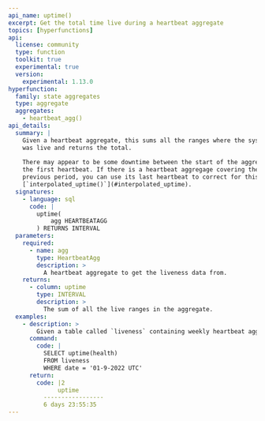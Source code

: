 ```yaml
---
api_name: uptime()
excerpt: Get the total time live during a heartbeat aggregate
topics: [hyperfunctions]
api:
  license: community
  type: function
  toolkit: true
  experimental: true
  version:
    experimental: 1.13.0
hyperfunction:
  family: state aggregates
  type: aggregate
  aggregates:
    - heartbeat_agg()
api_details:
  summary: |
    Given a heartbeat aggregate, this sums all the ranges where the system
    was live and returns the total.
    
    There may appear to be some downtime between the start of the aggregate and
    the first heartbeat. If there is a heartbeat aggregage covering the
    previous period, you can use its last heartbeat to correct for this using
    [`interpolated_uptime()`](#interpolated_uptime).
  signatures:
    - language: sql
      code: |
        uptime(
            agg HEARTBEATAGG
        ) RETURNS INTERVAL
  parameters:
    required:
      - name: agg
        type: HeartbeatAgg
        description: >
          A heartbeat aggregate to get the liveness data from.
    returns:
      - column: uptime
        type: INTERVAL
        description: >
          The sum of all the live ranges in the aggregate.
  examples:
    - description: >
        Given a table called `liveness` containing weekly heartbeat aggregates in column `health` with timestamp column `date`, you can use this command to get the total uptime of the system during the week of Jan 9, 2022.
      command:
        code: |
          SELECT uptime(health)
          FROM liveness
          WHERE date = '01-9-2022 UTC'
      return:
        code: |2
              uptime     
          -----------------
          6 days 23:55:35
---
```

